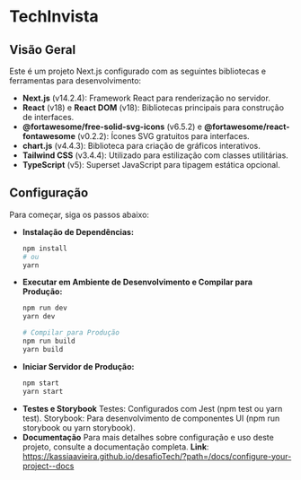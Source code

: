 # TechInvista

## Visão Geral

Este é um projeto Next.js configurado com as seguintes bibliotecas e ferramentas para desenvolvimento:

- **Next.js** (v14.2.4): Framework React para renderização no servidor.
- **React** (v18) e **React DOM** (v18): Bibliotecas principais para construção de interfaces.
- **@fortawesome/free-solid-svg-icons** (v6.5.2) e **@fortawesome/react-fontawesome** (v0.2.2): Ícones SVG gratuitos para interfaces.
- **chart.js** (v4.4.3): Biblioteca para criação de gráficos interativos.
- **Tailwind CSS** (v3.4.4): Utilizado para estilização com classes utilitárias.
- **TypeScript** (v5): Superset JavaScript para tipagem estática opcional.

## Configuração

Para começar, siga os passos abaixo:

- **Instalação de Dependências:**
  ```bash
  npm install
  # ou
  yarn
- **Executar em Ambiente de Desenvolvimento e Compilar para Produção:**
    ```bash
    npm run dev
    yarn dev

    # Compilar para Produção
    npm run build
    yarn build
- **Iniciar Servidor de Produção:**
    ```bash
    npm start
    yarn start
- **Testes e Storybook**
    Testes: Configurados com Jest (npm test ou yarn test).
    Storybook: Para desenvolvimento de componentes UI (npm run storybook ou yarn storybook).
- **Documentação**
    Para mais detalhes sobre configuração e uso deste projeto, consulte a documentação completa.
    **Link**: https://kassiaavieira.github.io/desafioTech/?path=/docs/configure-your-project--docs